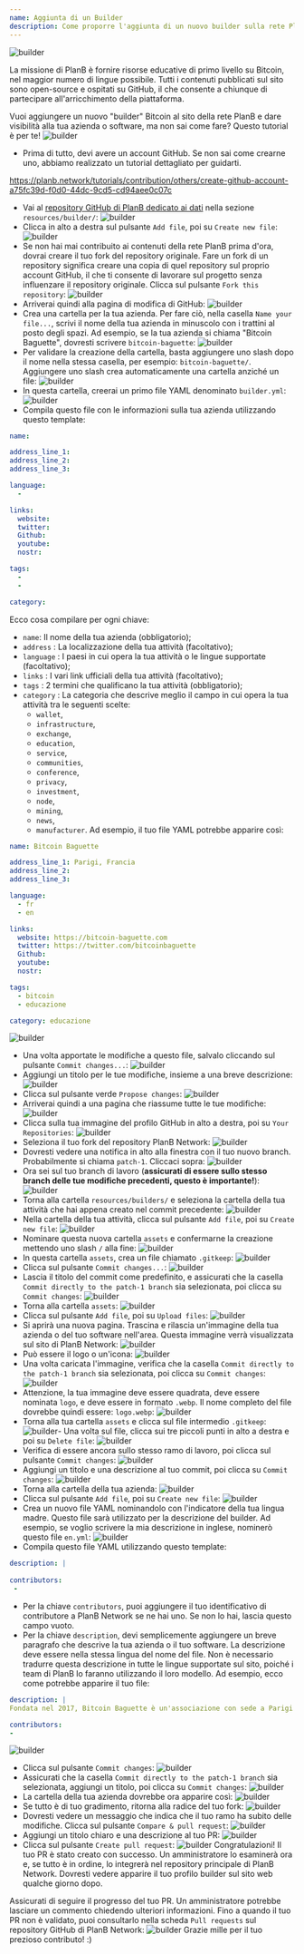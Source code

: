```yaml
---
name: Aggiunta di un Builder
description: Come proporre l'aggiunta di un nuovo builder sulla rete PlanB?
---
```

![builder](assets/cover.webp)

La missione di PlanB è fornire risorse educative di primo livello su Bitcoin, nel maggior numero di lingue possibile. Tutti i contenuti pubblicati sul sito sono open-source e ospitati su GitHub, il che consente a chiunque di partecipare all'arricchimento della piattaforma.

Vuoi aggiungere un nuovo "builder" Bitcoin al sito della rete PlanB e dare visibilità alla tua azienda o software, ma non sai come fare? Questo tutorial è per te!
![builder](assets/01.webp)
- Prima di tutto, devi avere un account GitHub. Se non sai come crearne uno, abbiamo realizzato un tutorial dettagliato per guidarti.

https://planb.network/tutorials/contribution/others/create-github-account-a75fc39d-f0d0-44dc-9cd5-cd94aee0c07c


- Vai al [repository GitHub di PlanB dedicato ai dati](https://github.com/PlanB-Network/bitcoin-educational-content/tree/dev/resources/builders) nella sezione `resources/builder/`:
![builder](assets/02.webp)
- Clicca in alto a destra sul pulsante `Add file`, poi su `Create new file`:
![builder](assets/03.webp)
- Se non hai mai contribuito ai contenuti della rete PlanB prima d'ora, dovrai creare il tuo fork del repository originale. Fare un fork di un repository significa creare una copia di quel repository sul proprio account GitHub, il che ti consente di lavorare sul progetto senza influenzare il repository originale. Clicca sul pulsante `Fork this repository`:
![builder](assets/04.webp)
- Arriverai quindi alla pagina di modifica di GitHub:
![builder](assets/05.webp)
- Crea una cartella per la tua azienda. Per fare ciò, nella casella `Name your file...`, scrivi il nome della tua azienda in minuscolo con i trattini al posto degli spazi. Ad esempio, se la tua azienda si chiama "Bitcoin Baguette", dovresti scrivere `bitcoin-baguette`:
![builder](assets/06.webp)
- Per validare la creazione della cartella, basta aggiungere uno slash dopo il nome nella stessa casella, per esempio: `bitcoin-baguette/`. Aggiungere uno slash crea automaticamente una cartella anziché un file:
![builder](assets/07.webp)
- In questa cartella, creerai un primo file YAML denominato `builder.yml`:
![builder](assets/08.webp)
- Compila questo file con le informazioni sulla tua azienda utilizzando questo template:

```yaml
name:

address_line_1:
address_line_2:
address_line_3: 

language:
  - 

links:
  website:
  twitter:
  Github:
  youtube:
  nostr:

tags:
  - 
  - 

category:
```

Ecco cosa compilare per ogni chiave:
- `name`: Il nome della tua azienda (obbligatorio);
- `address` : La localizzazione della tua attività (facoltativo);
- `language` : I paesi in cui opera la tua attività o le lingue supportate (facoltativo);
- `links` : I vari link ufficiali della tua attività (facoltativo);
- `tags` : 2 termini che qualificano la tua attività (obbligatorio);
- `category` : La categoria che descrive meglio il campo in cui opera la tua attività tra le seguenti scelte:
	- `wallet`,
	- `infrastructure`,
	- `exchange`,
	- `education`,
	- `service`,
	- `communities`,
	- `conference`,
	- `privacy`,
	- `investment`,
	- `node`,
	- `mining`,
	- `news`,
	- `manufacturer`.
Ad esempio, il tuo file YAML potrebbe apparire così:
```yaml
name: Bitcoin Baguette

address_line_1: Parigi, Francia
address_line_2:
address_line_3: 

language:
  - fr
  - en

links:
  website: https://bitcoin-baguette.com
  twitter: https://twitter.com/bitcoinbaguette
  Github:
  youtube:
  nostr:

tags:
  - bitcoin
  - educazione

category: educazione
```

![builder](assets/09.webp)
- Una volta apportate le modifiche a questo file, salvalo cliccando sul pulsante `Commit changes...`:
![builder](assets/10.webp)
- Aggiungi un titolo per le tue modifiche, insieme a una breve descrizione:
![builder](assets/11.webp)
- Clicca sul pulsante verde `Propose changes`:
![builder](assets/12.webp)
- Arriverai quindi a una pagina che riassume tutte le tue modifiche:
![builder](assets/13.webp)
- Clicca sulla tua immagine del profilo GitHub in alto a destra, poi su `Your Repositories`:
![builder](assets/14.webp)
- Seleziona il tuo fork del repository PlanB Network:
![builder](assets/15.webp)
- Dovresti vedere una notifica in alto alla finestra con il tuo nuovo branch. Probabilmente si chiama `patch-1`. Cliccaci sopra:
![builder](assets/16.webp)
- Ora sei sul tuo branch di lavoro (**assicurati di essere sullo stesso branch delle tue modifiche precedenti, questo è importante!**):
![builder](assets/17.webp)
- Torna alla cartella `resources/builders/` e seleziona la cartella della tua attività che hai appena creato nel commit precedente:
![builder](assets/18.webp)
- Nella cartella della tua attività, clicca sul pulsante `Add file`, poi su `Create new file`:
![builder](assets/19.webp)
- Nominare questa nuova cartella `assets` e confermarne la creazione mettendo uno slash `/` alla fine:
![builder](assets/20.webp)
- In questa cartella `assets`, crea un file chiamato `.gitkeep`:
![builder](assets/21.webp)
- Clicca sul pulsante `Commit changes...`:
![builder](assets/22.webp)
- Lascia il titolo del commit come predefinito, e assicurati che la casella `Commit directly to the patch-1 branch` sia selezionata, poi clicca su `Commit changes`: ![builder](assets/23.webp)
- Torna alla cartella `assets`:
![builder](assets/24.webp)
- Clicca sul pulsante `Add file`, poi su `Upload files`:
![builder](assets/25.webp)
- Si aprirà una nuova pagina. Trascina e rilascia un'immagine della tua azienda o del tuo software nell'area. Questa immagine verrà visualizzata sul sito di PlanB Network:
![builder](assets/26.webp)
- Può essere il logo o un'icona:
![builder](assets/27.webp)
- Una volta caricata l'immagine, verifica che la casella `Commit directly to the patch-1 branch` sia selezionata, poi clicca su `Commit changes`:
![builder](assets/28.webp)
- Attenzione, la tua immagine deve essere quadrata, deve essere nominata `logo`, e deve essere in formato `.webp`. Il nome completo del file dovrebbe quindi essere: `logo.webp`:
![builder](assets/29.webp)
- Torna alla tua cartella `assets` e clicca sul file intermedio `.gitkeep`:
![builder](assets/30.webp)- Una volta sul file, clicca sui tre piccoli punti in alto a destra e poi su `Delete file`:
![builder](assets/31.webp)
- Verifica di essere ancora sullo stesso ramo di lavoro, poi clicca sul pulsante `Commit changes`:
![builder](assets/32.webp)
- Aggiungi un titolo e una descrizione al tuo commit, poi clicca su `Commit changes`:
![builder](assets/33.webp)
- Torna alla cartella della tua azienda:
![builder](assets/34.webp)
- Clicca sul pulsante `Add file`, poi su `Create new file`:
![builder](assets/35.webp)
- Crea un nuovo file YAML nominandolo con l'indicatore della tua lingua madre. Questo file sarà utilizzato per la descrizione del builder. Ad esempio, se voglio scrivere la mia descrizione in inglese, nominerò questo file `en.yml`:
![builder](assets/36.webp)
- Compila questo file YAML utilizzando questo template:
```yaml
description: |
 
contributors:
 - 
```

- Per la chiave `contributors`, puoi aggiungere il tuo identificativo di contributore a PlanB Network se ne hai uno. Se non lo hai, lascia questo campo vuoto.
- Per la chiave `description`, devi semplicemente aggiungere un breve paragrafo che descrive la tua azienda o il tuo software. La descrizione deve essere nella stessa lingua del nome del file. Non è necessario tradurre questa descrizione in tutte le lingue supportate sul sito, poiché i team di PlanB lo faranno utilizzando il loro modello. Ad esempio, ecco come potrebbe apparire il tuo file:
```yaml
description: |
Fondata nel 2017, Bitcoin Baguette è un'associazione con sede a Parigi dedicata all'organizzazione di meetup e workshop tecnici su Bitcoin. Riuniamo appassionati, esperti e menti curiose per esplorare e discutere le complessità della tecnologia Bitcoin. I nostri eventi offrono una piattaforma per la condivisione di conoscenze, networking e per approfondire la comprensione dei meccanismi interni di Bitcoin. Unisciti a noi a Bitcoin Baguette per far parte della comunità Bitcoin di Parigi e rimanere aggiornato con gli ultimi progressi nel campo.

contributors:
- 
```
![builder](assets/37.webp)
- Clicca sul pulsante `Commit changes`:
![builder](assets/38.webp)
- Assicurati che la casella `Commit directly to the patch-1 branch` sia selezionata, aggiungi un titolo, poi clicca su `Commit changes`:
![builder](assets/39.webp)
- La cartella della tua azienda dovrebbe ora apparire così:
![builder](assets/40.webp)
- Se tutto è di tuo gradimento, ritorna alla radice del tuo fork:
![builder](assets/41.webp)
- Dovresti vedere un messaggio che indica che il tuo ramo ha subito delle modifiche. Clicca sul pulsante `Compare & pull request`:
![builder](assets/42.webp)
- Aggiungi un titolo chiaro e una descrizione al tuo PR:
![builder](assets/43.webp)
- Clicca sul pulsante `Create pull request`:
![builder](assets/44.webp)
Congratulazioni! Il tuo PR è stato creato con successo. Un amministratore lo esaminerà ora e, se tutto è in ordine, lo integrerà nel repository principale di PlanB Network. Dovresti vedere apparire il tuo profilo builder sul sito web qualche giorno dopo.

Assicurati di seguire il progresso del tuo PR. Un amministratore potrebbe lasciare un commento chiedendo ulteriori informazioni. Fino a quando il tuo PR non è validato, puoi consultarlo nella scheda `Pull requests` sul repository GitHub di PlanB Network:
![builder](assets/45.webp)
Grazie mille per il tuo prezioso contributo! :)
